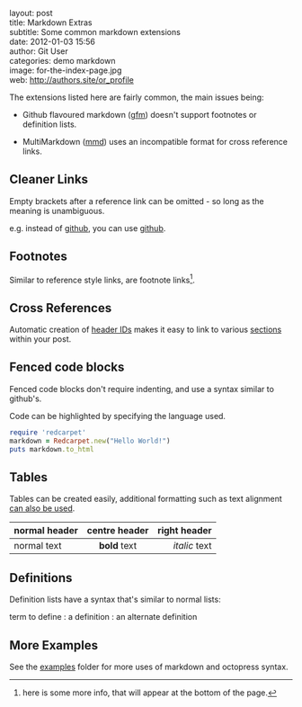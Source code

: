 layout:       post  
title:        Markdown Extras  
subtitle:     Some common markdown extensions  
date:         2012-01-03 15:56  
author:       Git User  
categories:   demo markdown  
image:        for-the-index-page.jpg  
web:          http://authors.site/or_profile  

The extensions listed here are fairly common, the main issues being:

- Github flavoured markdown ([gfm]) doesn't support footnotes or definition lists.

- MultiMarkdown ([mmd]) uses an incompatible format for cross reference links.

[gfm]: http://github.github.com/github-flavored-markdown/
[mmd]: https://rawgithub.com/fletcher/human-markdown-reference/master/index.html

<!-- more -->


## Cleaner Links

Empty brackets after a reference link can be omitted - so long as the meaning is
unambiguous.

e.g. instead of [github][], you can use [github].

[github]: http://github.com


## Footnotes

Similar to reference style links, are footnote links[^moreinfo].

[^moreinfo]: here is some more info, that will appear at the bottom of the page.


## Cross References

Automatic creation of [header IDs] makes it easy to link to various
[sections](#cross-references) within your post.

[header IDs]: http://kramdown.rubyforge.org/converter/html.html#auto-ids


## Fenced code blocks

Fenced code blocks don't require indenting, and use a syntax similar to github's.

Code can be highlighted by specifying the language used.

```ruby
require 'redcarpet'
markdown = Redcarpet.new("Hello World!")
puts markdown.to_html
```


## Tables

Tables can be created easily, additional formatting such as text alignment
[can also be used](http://kramdown.rubyforge.org/quickref.html#tables).

|   normal header   |   centre header   |    right header   |
|  ---------------  |  :-------------:  |  --------------:  |
|    normal text    |   **bold** text   |   *italic* text   |


## Definitions

Definition lists have a syntax that's similar to normal lists:

term to define
: a definition
: an alternate definition


## More Examples

See the [examples](.) folder for more uses of markdown and octopress syntax.
